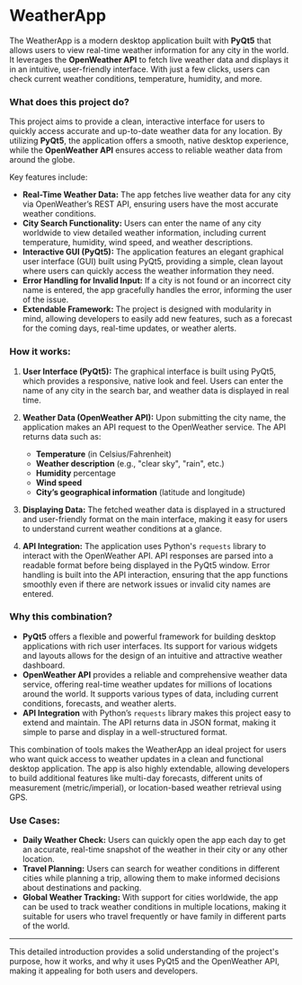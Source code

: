 # WeatherApp


The WeatherApp is a modern desktop application built with **PyQt5** that allows users to view real-time weather information for any city in the world. It leverages the **OpenWeather API** to fetch live weather data and displays it in an intuitive, user-friendly interface. With just a few clicks, users can check current weather conditions, temperature, humidity, and more.

### What does this project do?

This project aims to provide a clean, interactive interface for users to quickly access accurate and up-to-date weather data for any location. By utilizing **PyQt5**, the application offers a smooth, native desktop experience, while the **OpenWeather API** ensures access to reliable weather data from around the globe.

Key features include:

- **Real-Time Weather Data:** The app fetches live weather data for any city via OpenWeather’s REST API, ensuring users have the most accurate weather conditions.
- **City Search Functionality:** Users can enter the name of any city worldwide to view detailed weather information, including current temperature, humidity, wind speed, and weather descriptions.
- **Interactive GUI (PyQt5):** The application features an elegant graphical user interface (GUI) built using PyQt5, providing a simple, clean layout where users can quickly access the weather information they need.
- **Error Handling for Invalid Input:** If a city is not found or an incorrect city name is entered, the app gracefully handles the error, informing the user of the issue.
- **Extendable Framework:** The project is designed with modularity in mind, allowing developers to easily add new features, such as a forecast for the coming days, real-time updates, or weather alerts.

### How it works:

1. **User Interface (PyQt5):** The graphical interface is built using PyQt5, which provides a responsive, native look and feel. Users can enter the name of any city in the search bar, and weather data is displayed in real time.
   
2. **Weather Data (OpenWeather API):** Upon submitting the city name, the application makes an API request to the OpenWeather service. The API returns data such as:
   - **Temperature** (in Celsius/Fahrenheit)
   - **Weather description** (e.g., "clear sky", "rain", etc.)
   - **Humidity** percentage
   - **Wind speed**
   - **City’s geographical information** (latitude and longitude)

3. **Displaying Data:** The fetched weather data is displayed in a structured and user-friendly format on the main interface, making it easy for users to understand current weather conditions at a glance.

4. **API Integration:** The application uses Python's `requests` library to interact with the OpenWeather API. API responses are parsed into a readable format before being displayed in the PyQt5 window. Error handling is built into the API interaction, ensuring that the app functions smoothly even if there are network issues or invalid city names are entered.

### Why this combination?

- **PyQt5** offers a flexible and powerful framework for building desktop applications with rich user interfaces. Its support for various widgets and layouts allows for the design of an intuitive and attractive weather dashboard.
- **OpenWeather API** provides a reliable and comprehensive weather data service, offering real-time weather updates for millions of locations around the world. It supports various types of data, including current conditions, forecasts, and weather alerts.
- **API Integration** with Python’s `requests` library makes this project easy to extend and maintain. The API returns data in JSON format, making it simple to parse and display in a well-structured format.

This combination of tools makes the WeatherApp an ideal project for users who want quick access to weather updates in a clean and functional desktop application. The app is also highly extendable, allowing developers to build additional features like multi-day forecasts, different units of measurement (metric/imperial), or location-based weather retrieval using GPS.

### Use Cases:

- **Daily Weather Check:** Users can quickly open the app each day to get an accurate, real-time snapshot of the weather in their city or any other location.
- **Travel Planning:** Users can search for weather conditions in different cities while planning a trip, allowing them to make informed decisions about destinations and packing.
- **Global Weather Tracking:** With support for cities worldwide, the app can be used to track weather conditions in multiple locations, making it suitable for users who travel frequently or have family in different parts of the world.

---

This detailed introduction provides a solid understanding of the project's purpose, how it works, and why it uses PyQt5 and the OpenWeather API, making it appealing for both users and developers.
